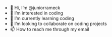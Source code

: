 - 👋 Hi, I’m @juniorrameck
- 👀 I’m interested in coding
- 🌱 I’m currently learning coding
- 💞️ I’m looking to collaborate on coding projects
- 📫 How to reach me through my email

<!---
juniorrameck/juniorrameck is a ✨ special ✨ repository because its `README.md` (this file) appears on your GitHub profile.
You can click the Preview link to take a look at your changes.
--->
